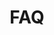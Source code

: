 ---
# 这是文章的标题
title: FAQ
# 这是页面的图标
icon: discover
# 一个页面可以有多个分类
category:
  - faq
# 一个页面可以有多个标签
tag:
  - firmware
---